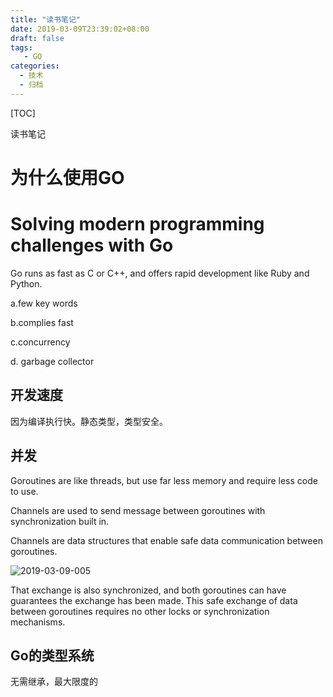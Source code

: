 ```yaml
---
title: "读书笔记"
date: 2019-03-09T23:39:02+08:00
draft: false
tags: 
   - GO
categories:
  - 技术
  - 归档
---
```


[TOC]

读书笔记

<!--more-->

# 为什么使用GO

# Solving modern programming challenges with Go

Go runs as fast as C or C++, and offers rapid development like Ruby and Python.

a.few key words

b.complies fast

c.concurrency

d. garbage collector



## 开发速度

因为编译执行快。静态类型，类型安全。

## 并发

Goroutines are like threads, but use far less memory and require less code to use.

Channels are used to send message between goroutines with synchronization built in.

Channels are data structures that enable safe data communication between goroutines. 

![2019-03-09-005](https://gitee.com/gdhu/prvpic/raw/master/2019-03-09-005.png)

That exchange is also synchronized, and both goroutines can have
guarantees the exchange has been made. This safe exchange of data between goroutines requires no other locks or synchronization mechanisms.

## Go的类型系统

无需继承，最大限度的




